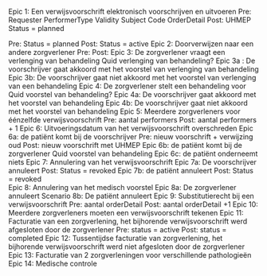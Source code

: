 Epic 1: Een verwijsvoorschrift elektronisch voorschrijven en uitvoeren
Pre:
Requester
PerformerType
Validity
Subject
Code
OrderDetail
Post:
UHMEP
Status = planned

Pre:
Status = planned
Post:
Status = active
Epic 2: Doorverwijzen naar een andere zorgverlener
Pre:
Post: 
Epic 3: De zorgverlener vraagt een verlenging van behandeling
Quid verlenging van behandeling?
Epic 3a : De voorschrijver gaat akkoord met het voorstel van verlenging van behandeling
Epic 3b: De voorschrijver gaat niet akkoord met het voorstel van verlenging van een behandeling
Epic 4: De zorgverlener stelt een behandeling voor
Quid voorstel van behandeling?
Epic 4a: De voorschrijver gaat akkoord met het voorstel van behandeling
Epic 4b: De voorschrijver gaat niet akkoord met het voorstel van behandeling
Epic 5: Meerdere zorgverleners voor éénzelfde verwijsvoorschrift
Pre: aantal performers
Post: aantal performers + 1
Epic 6: Uitvoeringsdatum van het verwijsvoorschrift overschreden
Epic 6a: de patiënt komt bij de voorschrijver
Pre: nieuw voorschrift + verwijzing oud
Post: nieuw voorschrift met UHMEP
Epic 6b: de patiënt komt bij de zorgverlener
Quid voorstel van behandeling
Epic 6c: de patiënt onderneemt niets
Epic 7: Annulering van het verwijsvoorschrift 
Epic 7a: De voorschrijver annuleert
Post:
Status = revoked 
Epic 7b: de patiënt annuleert
Post:
Status = revoked  
Epic 8: Annulering van het medisch voorstel
Epic 8a: De zorgverlener annuleert 
Scenario 8b: De patiënt annuleert 
Epic 9: Substitutierecht bij een verwijsvoorschrift
Pre:
aantal orderDetail
Post:
aantal orderDetail +1 
Epic 10: Meerdere zorgverleners moeten een verwijsvoorschrift tekenen 
Epic 11: Facturatie van een zorgverlening, het bijhorende verwijsvoorschrift werd afgesloten door de zorgverlener
Pre: 
status = active
Post:
status = completed
Epic 12: Tussentijdse facturatie van zorgverlening, het bijhorende verwijsvoorschrift werd niet afgesloten door de zorgverlener
Epic 13: Facturatie van 2 zorgverleningen voor verschillende pathologieën
Epic 14: Medische controle